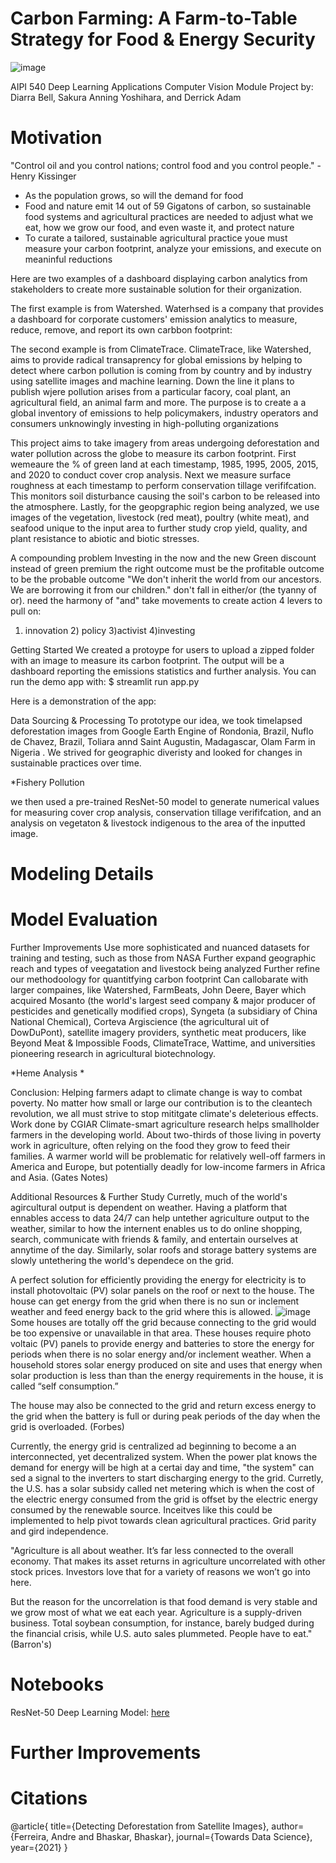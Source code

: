 # Carbon Farming: A Farm-to-Table Strategy for Food & Energy Security
![image](https://user-images.githubusercontent.com/78511177/171748204-f95510ec-fe34-4cd7-bf20-9ce432bc7d79.png)

AIPI 540 Deep Learning Applications
Computer Vision Module Project by: Diarra Bell, Sakura Anning Yoshihara, and Derrick Adam

# Motivation
"Control oil and you control nations; control food and you control people." - Henry Kissinger
* As the population grows, so will the demand for food
* Food and nature emit 14 out of 59 Gigatons of carbon, so sustainable food systems and agricultural practices are needed to adjust what we eat, how we grow our food, and even waste it, and protect nature 
* To curate a tailored, sustainable agricultural practice youe must measure your carbon footprint, analyze your emissions, and execute on meaninful reductions

Here are two examples of a dashboard displaying carbon analytics from stakeholders to create more sustainable solution for their organization. 

The first example is from Watershed. Waterhsed is a company that provides a dashboard  for corporate customers' emission analytics to measure, reduce, remove, and report its own carbbon footprint:

The second example is from ClimateTrace. ClimateTrace, like Watershed, aims to provide radical transaprency for global emissions by helping to detect where carbon pollution is coming from by country and by industry using satellite images and machine learning. Down the line it plans to publish wjere pollution arises from a particular facory, coal plant, an agricultural field, an animal farm and more. The purpose is to create a a global inventory of emissions to help policymakers, industry operators and consumers unknowingly investing in high-polluting organizations


        
        
This project aims to take imagery from areas undergoing deforestation and water pollution across the globe to measure its carbon footprint. First wemeaure the % of green land at each timestamp, 1985, 1995, 2005, 2015, and 2020 to conduct cover crop analysis. Next we measure surface roughness at each timestamp to perform conservation tillage verififcation. This monitors soil disturbance causing the soil's carbon to be released into the atmosphere. Lastly, for the geopgraphic region being analyzed, we use images of the vegetation, livestock (red meat), poultry (white meat), and seafood unique to the input area to further study crop yield, quality, and plant resistance to abiotic and biotic stresses. 

A compounding problem
Investing in the now and the new
Green discount instead of green premium
the right outcome must be the profitable outcome to be the probable outcome
"We don't inherit the world from our ancestors. We are borrowing it from our children."
don't fall in either/or (the tyanny of or). need the harmony of "and"
take movements to create action
4 levers to pull on:
1) innovation 2) policy 3)activist 4)investing



Getting Started
We created a protoype for users to upload a zipped folder with an image to measure its carbon footprint. The output will be a dashboard reporting the emissions statistics and further analysis. You can run the demo app with:
$ streamlit run app.py



Here is a demonstration of the app:

Data Sourcing & Processing
To prototype our idea, we took timelapsed deforestation images from Google Earth Engine of Rondonia, Brazil, Nuflo de Chavez, Brazil, Toliara annd Saint Augustin, Madagascar, Olam Farm in Nigeria . We strived for geographic diveristy and looked for changes in sustainable practices over time. 

*Fishery Pollution

we then used a pre-trained ResNet-50 model to generate numerical values for measuring cover crop analysis, conservation tillage verififcation, and an analysis on vegetaton & livestock indigenous to the area of the inputted image. 

# Modeling Details

# Model Evaluation

Further Improvements
Use more sophisticated and nuanced datasets for training and testing, such as those from NASA
Further expand geographic reach and types of veegatation and livestock being analyzed
Further refine our methodoology for quantitfying carbon footprint
Can callobarate with larger compaines, like Watershed, FarmBeats, John Deere, Bayer which acquired Mosanto (the world's largest seed company & major producer of pesticides and genetically modified crops), Syngeta (a subsidiary of China National Chemical), Corteva Argiscience (the agricultural uit of DowDuPont), satellite imagery providers, synthetic meat producers, like Beyond Meat & Impossible Foods, ClimateTrace, Wattime, and universities pioneering research in agricultural biotechnology.

*Heme Analysis
*
 
 
Conclusion:
Helping farmers adapt to climate change is way to combat poverty. No matter how small or large our contribution is to the cleantech revolution, we all must strive to stop mititgate climate's deleterious effects. Work done by CGIAR Climate-smart agriculture research helps smallholder farmers in the developing world. About two-thirds of those living in poverty work in agriculture, often relying on the food they grow to feed their families. A warmer world will be problematic for relatively well-off farmers in America and Europe, but potentially deadly for low-income farmers in Africa and Asia. (Gates Notes)

Additional Resources & Further Study
Curretly, much of the world's agircultural output is dependent on weather. Having a platform that ennables access to data 24/7 can help untether agriculture output to the weather, similar to how the internent enables us to do online shopping, search, communicate with friends & family, and entertain ourselves at annytime of the day. Similarly, solar roofs and storage battery systems are slowly untethering the world's dependece on the grid.

A perfect solution for efficiently providing the energy for electricity is to install photovoltaic (PV) solar panels on the roof or next to the house. The house can get energy from the grid when there is no sun or inclement weather and feed energy back to the grid where this is allowed. 
![image](https://user-images.githubusercontent.com/78511177/172438992-2bd6b716-a21a-453e-8c10-79079c606df9.png)
Some houses are totally off the grid because connecting to the grid would be too expensive or unavailable in that area. These houses require photo voltaic (PV) panels to provide energy and batteries to store the energy for periods when there is no solar energy and/or inclement weather. When a household stores solar energy produced on site and uses that energy when solar production is less than than the energy requirements in the house, it is called “self consumption.”

The house may also be connected to the grid and return excess energy to the grid when the battery is full or during peak periods of the day when the grid is overloaded. (Forbes)

Currently, the energy grid is centralized ad beginning to become a an interconnected, yet decentralized system. When the power plat knows the demand for energy will be high at a certai day and time, "the system" can sed a signal to the inverters to start discharging energy to the grid. Curretly, the U.S. has a solar subsidy called net metering which is when the cost of the electric energy consumed from the grid is offset by the electric energy consumed by the renewable source. Inceitves like this could be implemented to help pivot towards clean agricultural practices. Grid parity and gird independence. 


"Agriculture is all about weather. It’s far less connected to the overall economy. That makes its asset returns in agriculture uncorrelated with other stock prices. Investors love that for a variety of reasons we won’t go into here.

But the reason for the uncorrelation is that food demand is very stable and we grow most of what we eat each year. Agriculture is a supply-driven business. Total soybean consumption, for instance, barely budged during the financial crisis, while U.S. auto sales plummeted. People have to eat." (Barron's)

# Notebooks
ResNet-50 Deep Learning Model: [here](https://colab.research.google.com/drive/1M9Y7eJZacFHujo8vmwYcCdr3JKlE4G1Q#scrollTo=M2r5Wun4lHXv)

# Further Improvements

# Citations
@article{
  title={Detecting Deforestation from Satellite Images},
  author={Ferreira, Andre and Bhaskar, Bhaskar},
  journal={Towards Data Science},
  year={2021}
}



